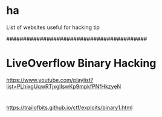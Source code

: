 # ha

List of websites useful for hacking tip

##########################################


# LiveOverflow Binary Hacking
https://www.youtube.com/playlist?list=PLhixgUqwRTjxglIswKp9mpkfPNfHkzyeN

# 


https://trailofbits.github.io/ctf/exploits/binary1.html
